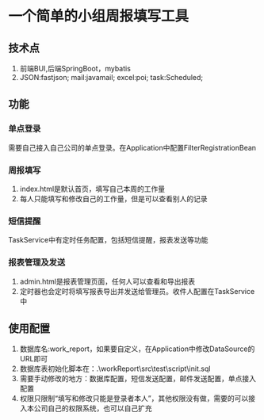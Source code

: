 # 一个简单的小组周报填写工具
## 技术点
1. 前端BUI,后端SpringBoot，mybatis
2. JSON:fastjson; mail:javamail; excel:poi; task:Scheduled;
## 功能
### 单点登录
需要自己接入自己公司的单点登录。在Application中配置FilterRegistrationBean
### 周报填写
1. index.html是默认首页，填写自己本周的工作量
2. 每人只能填写和修改自己的工作量，但是可以查看别人的记录
### 短信提醒
TaskService中有定时任务配置，包括短信提醒，报表发送等功能
### 报表管理及发送
1. admin.html是报表管理页面，任何人可以查看和导出报表
2. 定时器也会定时将填写报表导出并发送给管理员。收件人配置在TaskService中

## 使用配置
1. 数据库名:work_report，如果要自定义，在Application中修改DataSource的URL即可
2. 数据库表初始化脚本在：.\workReport\src\test\script\init.sql
3. 需要手动修改的地方：数据库配置，短信发送配置，邮件发送配置，单点接入配置
4. 权限只限制“填写和修改只能是登录者本人”，其他权限没有做，需要的可以接入本公司自己的权限系统，也可以自己扩充